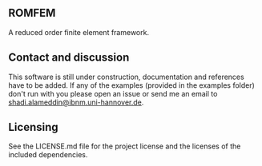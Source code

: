 ROMFEM
---------------------

A reduced order finite element framework.


Contact and discussion
---------------------

This software is still under construction, documentation and references have to be added.
If any of the examples (provided in the examples folder) don't run with you please open an issue or send me an email to shadi.alameddin@ibnm.uni-hannover.de.

Licensing
---------------------

See the LICENSE.md file for the project license and the licenses of the included dependencies.
